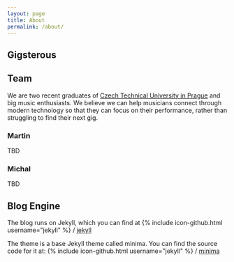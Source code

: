```yaml
---
layout: page
title: About
permalink: /about/
---
```


## Gigsterous

## Team

We are two recent graduates of [Czech Technical University in Prague](http://www.fel.cvut.cz/en/) and big music enthusiasts. We believe we can help musicians connect through modern technology so that they can focus on their performance, rather than struggling to find their next gig.

### Martin

TBD

### Michal

TBD

## Blog Engine

The blog runs on Jekyll, which you can find at
{% include icon-github.html username="jekyll" %} /
[jekyll](https://github.com/jekyll/jekyll)

The theme is a base Jekyll theme called minima. You can find the source code for it at:
{% include icon-github.html username="jekyll" %} /
[minima](https://github.com/jekyll/minima)


